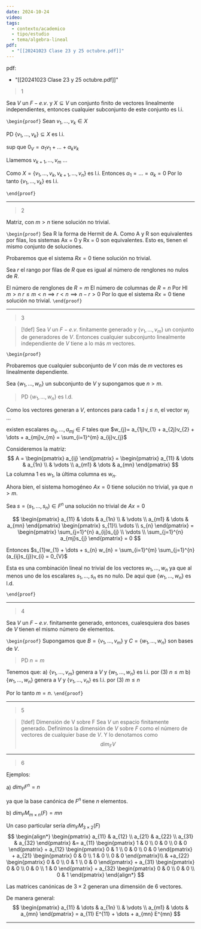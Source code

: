 ```yaml
---
date: 2024-10-24
video: 
tags:
  - contexto/academico
  - tipo/estudio
  - tema/algebra-lineal
pdf:
  - "[[20241023 Clase 23 y 25 octubre.pdf]]"
---
```


pdf:
  - "[[20241023 Clase 23 y 25 octubre.pdf]]"


> 1


Sea $V$ un $F-e.v.$ y $X \subseteq V$ un conjunto finito de vectores linealmente independientes, entonces cualquier subconjunto de este conjunto es l.i. 

`\begin{proof}`
Sean $v_1 , \dots, v_{k} \in X$

PD 
$\{ v_1 , \dots, v_{k}  \} \subseteq X$ es l.i.

sup que $0_{V} = \alpha_{1} v_{1} + \dots + \alpha_{k} v_{k}$

Llamemos $v_{k+1} , \dots, v_m$ 
...


Como $X = \{  v_1 , \dots, v_{k}, v_{k+1} , \dots, v_n \}$ es l.i.
Entonces $\alpha_{1} = \dots = \alpha _{k} = 0$
Por lo tanto $\{  v_1 , \dots, v_k \}$ es l.i.

`\end{proof}`

---

> 2

Matriz, con $m > n$ tiene solución no trivial. 

`\begin{proof}`
Sea R la forma de Hermit de A. Como A y R son equivalentes por filas, los sistemas Ax = 0 y Rx = 0 son equivalentes. Esto es, tienen el mismo conjunto de soluciones.

Probaremos que el sistema $Rx = 0$ tiene solución no trivial. 

Sea $r$ el rango por filas de $R$ que es igual al número de renglones no nulos de $R$.

El número de renglones de $R=m$
El número de columnas de $R= n$
Por HI $m>n$
$r \leq m < n \implies r < n \implies n-r > 0$
Por lo que el sistema $Rx = 0$ tiene solución no trivial. 
`\end{proof}`

---

> 3

>[!def]
Sea $V$ un $F-e.v.$  finítamente generado y $\{  v_1 , \dots, v_m \}$ un conjunto de generadores de $V$.
Entonces cualquier subconjunto linealmente independiente de $V$ tiene a lo más $m$ vectores. 

`\begin{proof}`

Probaremos que cualquier subconjunto de $V$ con más de $m$ vectores es linealmente dependiente. 

Sea $\{ w_1 , \dots, w_n \}$ un subconjunto de $V$ y supongamos que $n >m$.

> PD
> $\{  w_1 , \dots, w_n \}$ es l.d.

Como los vectores generan a $V$, entonces para cada $1 \leq j \leq n$, el vector $w_{j}$  
...

existen escalares $a_{1j}, \dots, a_{mj} \in F$ tales que $w_{j}= a_{1j}v_{1} + a_{2j}v_{2} + \dots + a_{mj}v_{m} = \sum_{i=1}^{m} a_{ij}v_{j}$

Consideremos la matriz:
$$
A = \begin{pmatrix}
a_{ij}
\end{pmatrix} = 
\begin{pmatrix}
a_{11}  & \dots &  a_{1n} \\
 & \vdots \\
a_{m1}  & \dots  & a_{mn}
\end{pmatrix}
$$
La columna 1 es $w_{1}$, la última columna es $w_{n}$.

Ahora bien, el sistema homogéneo $Ax= 0$ tiene solución no trivial, ya que $n > m$.

Sea $s = ( s_1 , \dots, s_{n} ) \in F^{n}$ una solución no trivial de $Ax=0$

$$
\begin{pmatrix}
a_{11}  & \dots &  a_{1n} \\
 & \vdots \\
a_{m1}  & \dots  & a_{mn}
\end{pmatrix}
\begin{pmatrix}
s_{1}\\
\vdots \\
s_{n} 
\end{pmatrix} =
\begin{pmatrix}
\sum_{j=1}^{n} a_{ij}s_{j} \\
\vdots \\
\sum_{j=1}^{n} a_{mj}s_{j} 
\end{pmatrix} = 0
$$

Entonces 
$s_{1}w_{1} + \dots + s_{n} w_{n} = \sum_{i=1}^{m} \sum_{j=1}^{n} (a_{ij}s_{j})v_{i} = 0_{V}$

Esta es una combinación lineal no trivial  de los vectores $w_1 , \dots, w_n$ ya que al menos uno de los escalares ${} s_1 , \dots, s_n$ es no nulo.
De aqui que $\{ w_1 , \dots, w_n \}$ es l.d.

`\end{proof}`

---

> 4

Sea $V$ un $F-e.v.$  finitamente generado, entonces, cualesquiera dos bases de $V$ tienen el mismo número de elementos.

`\begin{proof}`
Supongamos que $B = \{  v_1 , \dots, v_m \}$ y $C = \{  w_1 , \dots, w_n \}$ son bases de $V$.

>PD
>$n = m$

Tenemos que:
a) $\{ v_1 , \dots, v_m \}$ genera a $V$ y $\{ w_1 , \dots, w_n \}$ es l.i. por (3) $n \leq m$
b) $\{ w_1 , \dots, w_n \}$ genera a $V$ y ${} \{ v_1 , \dots, v_n \}$ es l.i. por (3) $m \leq n$

Por lo tanto $m = n$.
`\end{proof}`

---

> 5

>[!def] Dimensión de V sobre F
>Sea $V$ un espacio finitamente generado.
>Definimos la dimensión de $V$ sobre $F$ como el número de vectores de cualquier base de $V$. Y lo denotamos como 
>$$dim_{F}V$$

---

> 6

Ejemplos:

a) $dim_{F}F ^{n} = n$

ya que la base canónica de $F ^{n}$ tiene $n$ elementos.

b) $dim_{F}M_{m \times n}(F) = mn$ 

Un caso particular sería
$dim_{F}M_{3 \times 2}(F)$
$$
\begin{align*}
\begin{pmatrix}
a_{11} & a_{12} \\
a_{21} & a_{22}  \\
a_{31} & a_{32}
\end{pmatrix} &= 
a_{11} 
\begin{pmatrix}
1 & 0 \\
0 & 0 \\
0 & 0
\end{pmatrix} +
a_{12} 
\begin{pmatrix}
0 & 1 \\
0 & 0 \\
0 & 0
\end{pmatrix} +
a_{21} 
\begin{pmatrix}
0 & 0 \\
1 & 0 \\
0 & 0
\end{pmatrix}\\
& +a_{22} 
\begin{pmatrix}
0 & 0 \\
0 & 1 \\
0 & 0
\end{pmatrix} +
a_{31} 
\begin{pmatrix}
0 & 0 \\
0 & 0 \\
1 & 0
\end{pmatrix} +
a_{32} 
\begin{pmatrix}
0 & 0 \\
0 & 0 \\
0 & 1
\end{pmatrix}
\end{align*}
$$


Las matrices canónicas de $3 \times 2$ generan una dimensión de 6 vectores.

De manera general:
$$
\begin{pmatrix}
a_{11}  & \dots &  a_{1n} \\
 & \vdots \\
a_{m1}  & \dots  & a_{mn}
\end{pmatrix} = a_{11} E^{11} + \dots + a_{mn} E^{mn}
$$

---

